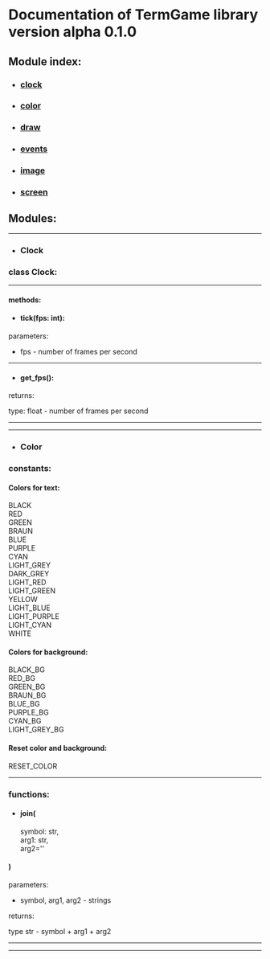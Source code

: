 # Documentation of TermGame library version alpha 0.1.0

## Module index:
 + ### [clock](https://github.com/wchistow/TermGame/DOCUMENTATION.md###Clock)
 + ### [color](https://github.com/wchistow/TermGame/DOCUMENTATION.md###Color)
 + ### [draw](https://github.com/wchistow/TermGame/DOCUMENTATION.md###Draw)
 + ### [events](https://github.com/wchistow/TermGame/DOCUMENTATION.md###Events)
 + ### [image](https://github.com/wchistow/TermGame/DOCUMENTATION.md###Image)
 + ### [screen](https://github.com/wchistow/TermGame/DOCUMENTATION.md###Screen)

## Modules:

---
 + ### Clock
### class Clock:

---

#### methods:
 + #### tick(fps: int):
parameters:
 
 + fps - number of frames per second

---

 + #### get_fps():
returns:
 
 type: float - number of frames per second

---
---

 + ### Color

### constants:

#### Colors for text:
BLACK\
RED\
GREEN\
BRAUN\
BLUE\
PURPLE\
CYAN\
LIGHT_GREY\
DARK_GREY\
LIGHT_RED\
LIGHT_GREEN\
YELLOW\
LIGHT_BLUE\
LIGHT_PURPLE\
LIGHT_CYAN\
WHITE

#### Colors for background:
BLACK_BG\
RED_BG\
GREEN_BG\
BRAUN_BG\
BLUE_BG\
PURPLE_BG\
CYAN_BG\
LIGHT_GREY_BG

#### Reset color and background:
RESET_COLOR

---
### functions:

 + #### join(
   symbol: str,\
   arg1: str,\
   arg2=''
#### )
parameters:

 + symbol, arg1, arg2 - strings

returns:

type str - symbol + arg1 + arg2

---
---
